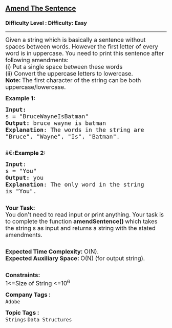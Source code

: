 <h2><a href="https://www.geeksforgeeks.org/problems/amend-the-sentence3235/1?page=2&category=Strings&difficulty=Easy&status=unsolved&sortBy=submissions">Amend The Sentence</a></h2><h3>Difficulty Level : Difficulty: Easy</h3><hr><div class="problems_problem_content__Xm_eO"><p><span style="font-size:18px">Given a string&nbsp;which is basically a sentence without spaces between words. However the first letter of every word is in uppercase. You need to print this sentence after following amendments:<br>
(i) Put a single space between these words<br>
(ii) Convert the uppercase letters to lowercase.<br>
<strong>Note:&nbsp;</strong>The first character of the string can be both uppercase/lowercase.</span></p>

<p><span style="font-size:18px"><strong>Example 1:</strong></span></p>

<pre><span style="font-size:18px"><strong>Input:</strong>
s = "BruceWayneIsBatman"
<strong>Output:</strong> bruce wayne is batman
<strong>Explanation</strong>: The words in the string are
"Bruce", "Wayne", "Is", "Batman".
</span>
</pre>

<p><span style="font-size:18px">â€‹<strong>Example 2:</strong></span></p>

<pre><span style="font-size:18px"><strong>Input</strong>: 
s = "You"
<strong>Output:</strong> you
<strong>Explanation</strong>: The only word in the string
is "You".</span>
</pre>

<p><br>
<span style="font-size:18px"><strong>Your Task:&nbsp;</strong><br>
You don't need to read input or print anything. Your task is to complete the function&nbsp;<strong>amendSentence()&nbsp;</strong>which takes the string s as input and returns a string with the stated amendments.</span></p>

<p><br>
<span style="font-size:18px"><strong>Expected Time Complexity:&nbsp;</strong>O(N).<br>
<strong>Expected Auxiliary Space:&nbsp;</strong>O(N) (for output string).</span></p>

<p><br>
<span style="font-size:18px"><strong>Constraints:</strong></span><br>
<span style="font-size:18px">1&lt;=Size of String &lt;=10<sup>6</sup></span></p>
</div><p><span style=font-size:18px><strong>Company Tags : </strong><br><code>Adobe</code>&nbsp;<br><p><span style=font-size:18px><strong>Topic Tags : </strong><br><code>Strings</code>&nbsp;<code>Data Structures</code>&nbsp;